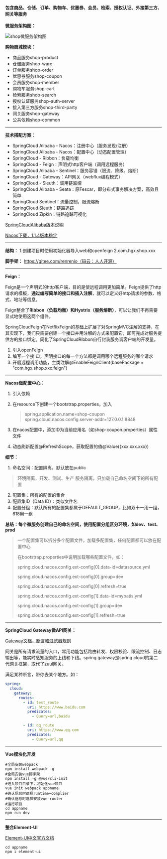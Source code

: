 #### 包含商品、仓储、订单、购物车、优惠券、会员、检索、授权认证、外接第三方、网关等服务

**微服务架构图：**

![shop微服务架构图](https://md-java-pic.oss-cn-guangzhou.aliyuncs.com/20210416010729shop微服务架构图.png)

**购物商城模块：**

- 商品服务shop-product
- 仓储服务shop-ware
- 订单服务shop-order
- 优惠券服务shop-coupon
- 会员服务shop-member
- 购物车服务shop-cart
- 检索服务shop-search
- 授权认证服务shop-auth-server
- 接入第三方服务shop-third-party
- 网关服务shop-gateway
- 公共依赖shop-common

***

**技术搭配方案**：

- SpringCloud Alibaba - Nacos：注册中心（服务发现/注册）
- SpringCloud Alibaba - Nacos：配置中心（动态配置管理）
- SpringCloud - Ribbon：负载均衡
- SpringCloud - Feign：声明式http客户端（调用远程服务）
- SpringCloud Alibaba - Sentinel：服务容错（限流、降级、熔断）
- SpringCloud - Gateway：API网关（webflux编程模式）
- SpringCloud - Sleuth：调用链监控
- SpringCloud Alibaba - Seata：原Fescar，即分布式事务解决方案，高效且简单
- SpringCloud Sentinel：流量控制，限流熔断
- SpringCloud Sleuth：链路追踪
- SpringCloud Zipkin：链路追踪可视化

[SpringCloudAlibaba版本说明](https://github.com/alibaba/spring-cloud-alibaba/wiki/版本说明)

[Nacos下载，1.1.4版本稳定](https://github.com/alibaba/nacos/releases)

***

**结构：**
1.创建项目时使用初始化器导入web和openfeign
2.com.hgx.shop.xxx 

**脚手架：** https://gitee.com/renrenio（码云：人人开源）

***

**Feign：**

Feign是一个声明式的http客户端，目的是使远程调用更加简单。Feign提供了http请求的模板，**通过编写简单的接口和插入注解**，就可以定义好http请求的参数、格式、地址等信息。

Feign整合了**Ribbon（负载均衡）**和**Hystrix（服务熔断）**，可以让我们不再需要显式地使用这两个组件。

SpringCloudFeign在NetflixFeign的基础上扩展了对SpringMVC注解的支持，在其实现下，我们只需要创建一个接口并用注解的方式来配置它，即可完成对服务提供方的接口绑定。简化了SpringCloudRibbon自行封装服务调客户端的开发量。

1. 引入openFeign
2. 编写一个接 口，声明接口的每一个方法都是调用哪个远程服务的哪个请求
3. 开启远程调用功能，主类注解@EnableFeignClient(basePackage = "com.hgx.shop.xxx.feign")

****

**Nacos做配置中心：**

1. 引入依赖

2. 在resource下创建一个bootstrap.properties，加入

   > spring.application.name=shop-coupon
   > spring.cloud.nacos.config.server-addr=127.0.0.1:8848

3. 在nacos配置中，添加ID为当前应用名（如shop-coupon.properties）属性文件

4. 动态刷新配置@RefreshScope，获取配置的值@Value({xxx.xxx.xxx})

**细节：**

1. 命名空间：配置隔离，默认放在public

> 环境隔离，开发、测试、生产
> 服务隔离，只加载自己命名空间下的所有配置

2. 配置集：所有的配置的集合
3. 配置集ID（Data ID）：类似文件名
4. 配置分组：默认所有的配置集都属于DEFAULT_GROUP，比如双十一用一组，618用一组

**总结：每个微服务创建自己的命名空间，使用配置分组区分环境，如dev、test、prod**

> 一个配置集可以拆分多个配置文件，加载多配置集，任何配置都可以放在配置中心
>
> 在bootstrap.properties中说明加载哪些配置文件，如：
>
> spring.cloud.nacos.config.ext-config[0].data-id=datasource.yml
>
> spring.cloud.nacos.config.ext-config[0].group=dev
>
> spring.cloud.nacos.config.ext-config[0].refresh=true
>
> spring.cloud.nacos.config.ext-config[1].data-id=mybatis.yml
>
> spring.cloud.nacos.config.ext-config[1].group=dev
>
> spring.cloud.nacos.config.ext-config[1].refresh=true
>

***

**SpringCloud Gateway做API网关：**

[Gateway文档，断言和过滤器规则](https://cloud.spring.io/spring-cloud-static/spring-cloud-gateway/2.1.5.RELEASE/single/spring-cloud-gateway.html)

网关是所有请求流量的入口，常用功能包括路由转发、权限校验、限流控制、日志输出等，能实时感知服务的上线和下线。spring gateway是spring cloud的第二代网关框架，取代了zuul网关。

满足某种断言，带你去某个地方。如：

```yaml
spring:
  cloud:
    gateway:
      routes:
        - id: test_route
          uri: https://www.baidu.com
          predicates:
            - Query=url,baidu

        - id: qq_route
          uri: https://www.qq.com
          predicates:
            - Query=url,qq
```

***

**Vue模块化开发**

```shell
#全局安装webpack
npm install webpack -g
#全局安装vue脚手架
npm install -g @vue/cli-init
#进入项目目录下，初始化vue项目
vue init webpack appname
#确认信息时选择runtime+complier
#确认信息时选择安装vue-router
#运行项目
cd appname
npm run dev
```

***

**整合Element-UI**

[Element-UI中文官方文档](https://element.eleme.cn/#/zh-CN/component/installation)

```
cd appname
npm i element-ui
```

